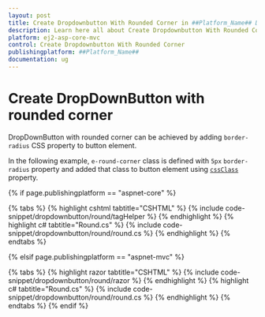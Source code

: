 ```yaml
---
layout: post
title: Create Dropdownbutton With Rounded Corner in ##Platform_Name## Drop Down Button Component
description: Learn here all about Create Dropdownbutton With Rounded Corner in Syncfusion ##Platform_Name## Drop Down Button component and more.
platform: ej2-asp-core-mvc
control: Create Dropdownbutton With Rounded Corner
publishingplatform: ##Platform_Name##
documentation: ug
---
```



# Create DropDownButton with rounded corner

DropDownButton with rounded corner can be achieved by adding `border-radius` CSS property to button element.

In the following example, `e-round-corner` class is defined with `5px` `border-radius`
property and added that class to button element using
[`cssClass`](https://help.syncfusion.com/cr/aspnetcore-js2/Syncfusion.EJ2.SplitButtons.DropDownButton.html#Syncfusion_EJ2_SplitButtons_DropDownButton_CssClass) property.

{% if page.publishingplatform == "aspnet-core" %}

{% tabs %}
{% highlight cshtml tabtitle="CSHTML" %}
{% include code-snippet/dropdownbutton/round/tagHelper %}
{% endhighlight %}
{% highlight c# tabtitle="Round.cs" %}
{% include code-snippet/dropdownbutton/round/round.cs %}
{% endhighlight %}
{% endtabs %}

{% elsif page.publishingplatform == "aspnet-mvc" %}

{% tabs %}
{% highlight razor tabtitle="CSHTML" %}
{% include code-snippet/dropdownbutton/round/razor %}
{% endhighlight %}
{% highlight c# tabtitle="Round.cs" %}
{% include code-snippet/dropdownbutton/round/round.cs %}
{% endhighlight %}
{% endtabs %}
{% endif %}

